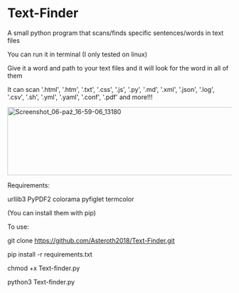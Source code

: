 # Text-Finder
A small python program that scans/finds specific sentences/words in text files

You can run it in terminal (I only tested on linux)

Give it a word and path to your text files and it will look for the word in all of them

It can scan '.html', '.htm', '.txt', '.css', '.js', '.py', '.md', '.xml', '.json', '.log', '.csv', '.sh', '.yml', '.yaml', '.conf', '.pdf' and more!!!

<img width="798" height="153" alt="Screenshot_06-paź_16-59-06_13180" src="https://github.com/user-attachments/assets/279a4fb8-5db6-4a33-9f6f-1bbcd6703cc7" />


Requirements:

urllib3
PyPDF2
colorama
pyfiglet
termcolor

(You can install them with pip)

To use:

git clone https://github.com/Asteroth2018/Text-Finder.git

pip install -r requirements.txt

chmod +x Text-finder.py

python3 Text-finder.py
